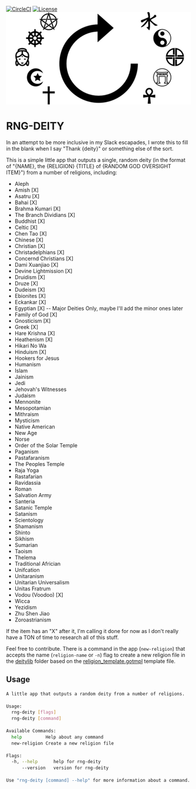[![CircleCI](https://circleci.com/gh/j4ng5y/rng-deity/tree/releases%2F2019.06.24.svg?style=svg)](https://circleci.com/gh/j4ng5y/rng-deity/tree/releases%2F2019.06.24)
[![License](https://img.shields.io/github/license/j4ng5y/rng-deity.svg)](https://github.com/j4ng5y/rng-deity/tree/master/LICENSE.txt)
![RNG-DEITY](images/rng-deity.png)

# RNG-DEITY

In an attempt to be more inclusive in my Slack escapades, I wrote this to fill in the blank when I say "Thank {deity}" or something else of the sort.

This is a simple little app that outputs a single, random deity (in the format of "{NAME}, the {RELIGION} {TITLE} of {RANDOM GOD OVERSIGHT ITEM}") from a number of religions, including:

* Aleph
* Amish [X]
* Asatru [X]
* Bahai [X]
* Brahma Kumari [X]
* The Branch Dividians [X]
* Buddhist [X]
* Celtic [X]
* Chen Tao [X]
* Chinese [X]
* Christian [X]
* Christadelphians [X]
* Concernd Christians [X]
* Dami Xuanjiao [X]
* Devine Lightmission [X]
* Druidism [X]
* Druze [X]
* Dudeism [X]
* Ebionites [X]
* Eckankar [X]
* Egyptian [X] -- Major Deities Only, maybe I'll add the minor ones later
* Family of God [X]
* Gnosticism [X]
* Greek [X]
* Hare Krishna [X]
* Heathenism [X]
* Hikari No Wa
* Hinduism [X]
* Hookers for Jesus
* Humanism
* Islam
* Jainism
* Jedi
* Jehovah's Witnesses
* Judaism
* Mennonite
* Mesopotamian
* Mithraism
* Mysticism
* Native American
* New Age
* Norse
* Order of the Solar Temple
* Paganism
* Pastafaranism
* The Peoples Temple
* Raja Yoga
* Rastafarian
* Ravidassia
* Roman
* Salvation Army
* Santeria
* Satanic Temple
* Satanism
* Scientology
* Shamanism
* Shinto
* Sikhism
* Sumarian
* Taoism
* Thelema
* Traditional Africian
* Unifcation
* Unitaranism
* Unitarian Universalism
* Unitas Fratrum
* Vodou (Voodoo) [X]
* Wicca
* Yezidism
* Zhu Shen Jiao
* Zoroastrianism

If the item has an "X" after it, I'm calling it done for now as I don't really have a TON of time to research all of this stuff.

Feel free to contribute. There is a command in the app (`new-religion`) that accepts the name (`religion-name` or `-n`) flag to create a new religion file in the [deitylib](https://github.com/j4ng5y/rng-deity/tree/master/deitylib/) folder based on the [religion_template.gotmpl](https://github.com/j4ng5y/rng-deity/tree/master/templates/religion_template.gotmpl) template file.

## Usage

```bash
A little app that outputs a random deity from a number of religions.

Usage:
  rng-deity [flags]
  rng-deity [command]

Available Commands:
  help         Help about any command
  new-religion Create a new religion file

Flags:
  -h, --help      help for rng-deity
      --version   version for rng-deity

Use "rng-deity [command] --help" for more information about a command.
```
